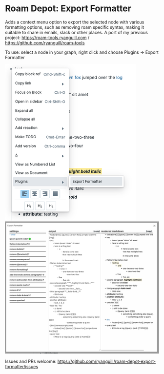 # Roam Depot: Export Formatter

Adds a context menu option to export the selected node with various formatting options, such as removing roam specific syntax, making it suitable to share in emails, slack or other places. A port of my previous project: https://roam-tools.ryanguill.com / https://github.com/ryanguill/roam-tools

To use: select a node in your graph, right click and choose Plugins -> Export Formatter

<img src="https://raw.githubusercontent.com/ryanguill/roam-depot-export-formatter/main/readme_assets/how-to-use-1.png" title="How to open the formatter" alt="How to open the formatter" />

<img src="https://raw.githubusercontent.com/ryanguill/roam-depot-export-formatter/main/readme_assets/how-to-use-2.png" title="Formatter panel example" alt="Formatter panel example" />

Issues and PRs welcome: https://github.com/ryanguill/roam-depot-export-formatter/issues
